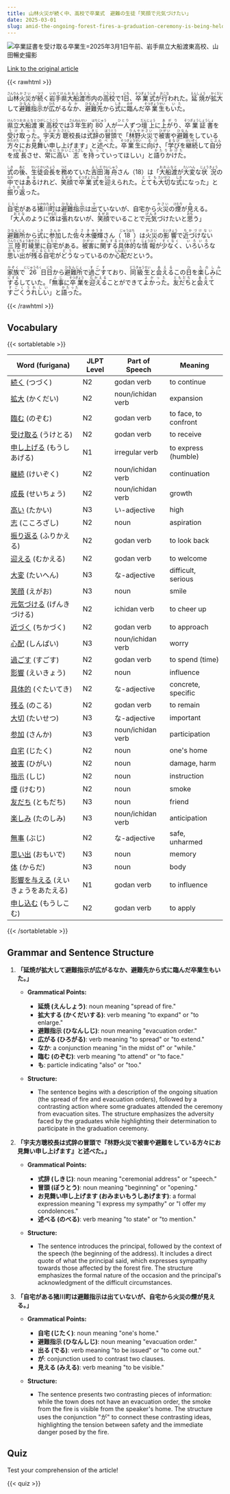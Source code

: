 ```yaml
---
title: 山林火災が続く中、高校で卒業式　避難の生徒「笑顔で元気づけたい」
date: 2025-03-01
slug: amid-the-ongoing-forest-fires-a-graduation-ceremony-is-being-held-at-the-high-school-with-students-in-evacuation-saying-we-want-to-encourage-each-other-with-smiles
---
```


![卒業証書を受け取る卒業生=2025年3月1日午前、岩手県立大船渡東高校、山田暢史撮影](https://www.asahicom.jp/imgopt/img/f58fa89bc6/comm_L/AS20250301002241.jpg "卒業証書を受け取る卒業生=2025年3月1日午前、岩手県立大船渡東高校、山田暢史撮影")

[Link to the original article](https://asahi.com/articles/AST312DQZT31UTIL00CM.html?iref=comtop_7_05)

{{< rawhtml >}}
<p><ruby>山林<rt>さんりん</rt></ruby><ruby>火災<rt>かさい</rt></ruby>が<ruby>続<rt>つづ</rt></ruby>く<ruby>岩手県<rt>いわてけん</rt></ruby><ruby>大船渡市<rt>おおふなとし</rt></ruby>内の<ruby>高校<rt>こうこう</rt></ruby>で1<ruby>日<rt>にち</rt></ruby>、<ruby>卒業式<rt>そつぎょうしき</rt></ruby>が<ruby>行<rt>おこな</rt></ruby>われた。<ruby>延焼<rt>えんしょう</rt></ruby>が<ruby>拡大<rt>かくだい</rt></ruby>して<ruby>避難<rt>ひなん</rt></ruby><ruby>指示<rt>しじ</rt></ruby>が<ruby>広<rt>ひろ</rt></ruby>がる<ruby>なか<rt>なか</rt></ruby>、<ruby>避難先<rt>ひなんさき</rt></ruby>から<ruby>式<rt>しき</rt></ruby>に<ruby>臨<rt>のぞ</rt></ruby>んだ<ruby>卒業生<rt>そつぎょうせい</rt></ruby>も<ruby>いた<rt>いた</rt></ruby>。</p>

<p><ruby>県立<rt>けんりつ</rt></ruby><ruby>大船渡<rt>おおふなと</rt></ruby><ruby>東<rt>ひがし</rt></ruby><ruby>高校<rt>こうこう</rt></ruby>では<ruby>3<rt>さん</rt></ruby><ruby>年生<rt>ねんせい</rt></ruby>約<ruby>80<rt>はちじゅう</rt></ruby>人が<ruby>一人<rt>ひとり</rt></ruby>ずつ<ruby>壇上<rt>だんじょう</rt></ruby>に<ruby>上がり<rt>あがり</rt></ruby>、<ruby>卒業<rt>そつぎょう</rt></ruby><ruby>証書<rt>しょうしょ</rt></ruby>を<ruby>受け取った<rt>うけとった</rt></ruby>。<ruby>宇夫方<rt>うぶかた</rt></ruby><ruby>聰<rt>さとし</rt></ruby>校長は<ruby>式辞<rt>しきじ</rt></ruby>の<ruby>冒頭<rt>ぼうとう</rt></ruby>で「<ruby>林野火災<rt>りんやかさい</rt></ruby>で<ruby>被害<rt>ひがい</rt></ruby>や<ruby>避難<rt>ひなん</rt></ruby>をしている<ruby>方々<rt>かたがた</rt></ruby>に<ruby>お見舞い<rt>おみまい</rt></ruby>申し上げます」と<ruby>述べた<rt>のべた</rt></ruby>。<ruby>卒業生<rt>そつぎょうせい</rt></ruby>に<ruby>向け<rt>むけ</rt></ruby>、「<ruby>学び<rt>まなび</rt></ruby>を<ruby>継続<rt>けいぞく</rt></ruby>して<ruby>自分<rt>じぶん</rt></ruby>を<ruby>成長<rt>せいちょう</rt></ruby>させ、<ruby>常に<rt>つねに</rt></ruby><ruby>高い<rt>たかい</rt></ruby><ruby>志<rt>こころざし</rt></ruby>を<ruby>持って<rt>もって</rt></ruby>いってほしい」と<ruby>語りかけた<rt>かたりかけた</rt></ruby>。</p>

<p><ruby>式<rt>しき</rt></ruby>の<ruby>後<rt>あと</rt></ruby>、<ruby>生徒会長<rt>せいとかいちょう</rt></ruby>を<ruby>務<rt>つと</rt></ruby>めていた<ruby>吉田<rt>よしだ</rt></ruby><ruby>海舟<rt>かいしゅう</rt></ruby>さん（18）は「<ruby>大船渡<rt>おおふなと</rt></ruby>が<ruby>大変<rt>たいへん</rt></ruby>な<ruby>状況<rt>じょうきょう</rt></ruby>の<ruby>中<rt>なか</rt></ruby>では<ruby>ある<rt>ある</rt></ruby>けれど、<ruby>笑顔<rt>えがお</rt></ruby>で<ruby>卒業式<rt>そつぎょうしき</rt></ruby>を<ruby>迎<rt>むか</rt></ruby>えられた。<ruby>とても<rt>とても</rt></ruby><ruby>大切<rt>たいせつ</rt></ruby>な<ruby>式<rt>しき</rt></ruby>になった」と<ruby>振り返<rt>ふりかえ</rt></ruby>った。</p>

<p><ruby>自宅<rt>じたく</rt></ruby>がある<ruby>猪川町<rt>いかわちょう</rt></ruby>は<ruby>避難<rt>ひなん</rt></ruby><ruby>指示<rt>しじ</rt></ruby>は<ruby>出<rt>で</rt></ruby>ていないが、自宅から<ruby>火災<rt>かさい</rt></ruby>の<ruby>煙<rt>けむり</rt></ruby>が<ruby>見<rt>み</rt></ruby>える。「<ruby>大人<rt>おとな</rt></ruby>のように<ruby>体<rt>からだ</rt></ruby>は<ruby>張<rt>は</rt></ruby>れないが、<ruby>笑顔<rt>えがお</rt></ruby>でいることで<ruby>元気<rt>げんき</rt></ruby>づけたいと<ruby>思<rt>おも</rt></ruby>う」</p>

<p><ruby>避難所<rt>ひなんじょ</rt></ruby>から<ruby>式<rt>しき</rt></ruby>に<ruby>参加<rt>さんか</rt></ruby>した<ruby>佐々木<rt>ささき</rt></ruby><ruby>優輝<rt>ゆうき</rt></ruby>さん（<ruby>18<rt>じゅうはち</rt></ruby>）は<ruby>火災<rt>かさい</rt></ruby>の<ruby>影響<rt>えいきょう</rt></ruby>で<ruby>近づけない<rt>ちかづけない</rt></ruby><ruby>三陸町<rt>さんりくちょう</rt></ruby><ruby>綾里<rt>あやさと</rt></ruby>に<ruby>自宅<rt>じたく</rt></ruby>がある。<ruby>被害<rt>ひがい</rt></ruby>に<ruby>関する<rt>かんする</rt></ruby><ruby>具体的<rt>ぐたいてき</rt></ruby>な<ruby>情報<rt>じょうほう</rt></ruby>が<ruby>少なく<rt>すくなく</rt></ruby>、<ruby>いろいろ<rt>いろいろ</rt></ruby>な<ruby>思い出<rt>おもいで</rt></ruby>が<ruby>残る<rt>のこる</rt></ruby><ruby>自宅<rt>じたく</rt></ruby>が<ruby>どう<rt>どう</rt></ruby>なっているのか<ruby>心配<rt>しんぱい</rt></ruby>だという。</p>

<p><ruby>家族<rt>かぞく</rt></ruby>で<ruby>26<rt>にじゅうろく</rt></ruby>日<ruby>日<rt>にち</rt></ruby>から<ruby>避難所<rt>ひなんじょ</rt></ruby>で<ruby>過ごす<rt>すごす</rt></ruby>ており、<ruby>同級生<rt>どうきゅうせい</rt></ruby>と<ruby>会える<rt>あえる</rt></ruby>この<ruby>日<rt>ひ</rt></ruby>を<ruby>楽しみにする<rt>たのしみにする</rt></ruby>していた。「<ruby>無事<rt>ぶじ</rt></ruby>に<ruby>卒業<rt>そつぎょう</rt></ruby>を<ruby>迎える<rt>むかえる</rt></ruby>ことができて<ruby>よかった<rt>よかった</rt></ruby>。<ruby>友だち<rt>ともだち</rt></ruby>と<ruby>会えて<rt>あえて</rt></ruby><ruby>すごく<rt>すごく</rt></ruby><ruby>うれしい<rt>うれしい</rt></ruby>」と<ruby>語った<rt>かたった</rt></ruby>。</p>
{{< /rawhtml >}}

## Vocabulary


{{< sortabletable >}}

| Word (furigana)          | JLPT Level | Part of Speech        | Meaning                          |
|--------------------------|------------|-----------------------|----------------------------------|
|[続く](https://jisho.org/search/%E7%B6%9A%E3%81%8F) (つづく)| N2         | godan verb            | to continue                      |
|[拡大](https://jisho.org/search/%E6%8B%A1%E5%A4%A7) (かくだい)| N2         | noun/ichidan verb     | expansion                        |
|[臨む](https://jisho.org/search/%E8%87%A8%E3%82%80) (のぞむ)| N2         | godan verb            | to face, to confront             |
|[受け取る](https://jisho.org/search/%E5%8F%97%E3%81%91%E5%8F%96%E3%82%8B) (うけとる)| N2         | godan verb            | to receive                       |
|[申し上げる](https://jisho.org/search/%E7%94%B3%E3%81%97%E4%B8%8A%E3%81%92%E3%82%8B) (もうしあげる)| N1         | irregular verb        | to express (humble)             |
|[継続](https://jisho.org/search/%E7%B6%99%E7%B6%9A) (けいぞく)| N2         | noun/ichidan verb     | continuation                     |
|[成長](https://jisho.org/search/%E6%88%90%E9%95%B7) (せいちょう)| N2         | noun/ichidan verb     | growth                           |
|[高い](https://jisho.org/search/%E9%AB%98%E3%81%84) (たかい)| N3         | い-adjective          | high                             |
|[志](https://jisho.org/search/%E5%BF%97) (こころざし)| N2         | noun                  | aspiration                       |
|[振り返る](https://jisho.org/search/%E6%8C%AF%E3%82%8A%E8%BF%94%E3%82%8B) (ふりかえる)| N2         | godan verb            | to look back                    |
|[迎える](https://jisho.org/search/%E8%BF%8E%E3%81%88%E3%82%8B) (むかえる)| N2         | godan verb            | to welcome                       |
|[大変](https://jisho.org/search/%E5%A4%A7%E5%A4%89) (たいへん)| N3         | な-adjective          | difficult, serious               |
|[笑顔](https://jisho.org/search/%E7%AC%91%E9%A1%94) (えがお)| N3         | noun                  | smile                            |
|[元気づける](https://jisho.org/search/%E5%85%83%E6%B0%97%E3%81%A5%E3%81%91%E3%82%8B) (げんきづける)| N2         | ichidan verb          | to cheer up                     |
|[近づく](https://jisho.org/search/%E8%BF%91%E3%81%A5%E3%81%8F) (ちかづく)| N2         | godan verb            | to approach                      |
|[心配](https://jisho.org/search/%E5%BF%83%E9%85%8D) (しんぱい)| N3         | noun/ichidan verb     | worry                            |
|[過ごす](https://jisho.org/search/%E9%81%8E%E3%81%94%E3%81%99) (すごす)| N2         | godan verb            | to spend (time)                 |
|[影響](https://jisho.org/search/%E5%BD%B1%E9%9F%BF) (えいきょう)| N2         | noun                  | influence                        |
|[具体的](https://jisho.org/search/%E5%85%B7%E4%BD%93%E7%9A%84) (ぐたいてき)| N2         | な-adjective          | concrete, specific               |
|[残る](https://jisho.org/search/%E6%AE%8B%E3%82%8B) (のこる)| N2         | godan verb            | to remain                        |
|[大切](https://jisho.org/search/%E5%A4%A7%E5%88%87) (たいせつ)| N3         | な-adjective          | important                        |
|[参加](https://jisho.org/search/%E5%8F%82%E5%8A%A0) (さんか)| N3         | noun/ichidan verb     | participation                    |
|[自宅](https://jisho.org/search/%E8%87%AA%E5%AE%85) (じたく)| N2         | noun                  | one's home                       |
|[被害](https://jisho.org/search/%E8%A2%AB%E5%AE%B3) (ひがい)| N2         | noun                  | damage, harm                     |
|[指示](https://jisho.org/search/%E6%8C%87%E7%A4%BA) (しじ)| N2         | noun                  | instruction                      |
|[煙](https://jisho.org/search/%E7%85%99) (けむり)| N2         | noun                  | smoke                            |
|[友だち](https://jisho.org/search/%E5%8F%8B%E3%81%A0%E3%81%A1) (ともだち)| N3         | noun                  | friend                           |
|[楽しみ](https://jisho.org/search/%E6%A5%BD%E3%81%97%E3%81%BF) (たのしみ)| N3         | noun/ichidan verb     | anticipation                     |
|[無事](https://jisho.org/search/%E7%84%A1%E4%BA%8B) (ぶじ)| N2         | な-adjective          | safe, unharmed                   |
|[思い出](https://jisho.org/search/%E6%80%9D%E3%81%84%E5%87%BA) (おもいで)| N3         | noun                  | memory                           |
|[体](https://jisho.org/search/%E4%BD%93) (からだ)| N3         | noun                  | body                             |
|[影響を与える](https://jisho.org/search/%E5%BD%B1%E9%9F%BF%E3%82%92%E4%B8%8E%E3%81%88%E3%82%8B) (えいきょうをあたえる)| N1 | godan verb            | to influence                     |
|[申し込む](https://jisho.org/search/%E7%94%B3%E3%81%97%E8%BE%BC%E3%82%80) (もうしこむ)| N2         | godan verb            | to apply                         |

{{< /sortabletable >}}


## Grammar and Sentence Structure

1. **「延焼が拡大して避難指示が広がるなか、避難先から式に臨んだ卒業生もいた。」**

   - **Grammatical Points:**
     - **延焼 (えんしょう)**: noun meaning "spread of fire."
     - **拡大する (かくだいする)**: verb meaning "to expand" or "to enlarge."
     - **避難指示 (ひなんしじ)**: noun meaning "evacuation order."
     - **広がる (ひろがる)**: verb meaning "to spread" or "to extend."
     - **なか**: a conjunction meaning "in the midst of" or "while."
     - **臨む (のぞむ)**: verb meaning "to attend" or "to face."
     - **も**: particle indicating "also" or "too."

   - **Structure:**
     - The sentence begins with a description of the ongoing situation (the spread of fire and evacuation orders), followed by a contrasting action where some graduates attended the ceremony from evacuation sites. The structure emphasizes the adversity faced by the graduates while highlighting their determination to participate in the graduation ceremony.

2. **「宇夫方聰校長は式辞の冒頭で『林野火災で被害や避難をしている方々にお見舞い申し上げます』と述べた。」**

   - **Grammatical Points:**
     - **式辞 (しきじ)**: noun meaning "ceremonial address" or "speech."
     - **冒頭 (ぼうとう)**: noun meaning "beginning" or "opening."
     - **お見舞い申し上げます (おみまいもうしあげます)**: a formal expression meaning "I express my sympathy" or "I offer my condolences."
     - **述べる (のべる)**: verb meaning "to state" or "to mention."

   - **Structure:**
     - The sentence introduces the principal, followed by the context of the speech (the beginning of the address). It includes a direct quote of what the principal said, which expresses sympathy towards those affected by the forest fire. The structure emphasizes the formal nature of the occasion and the principal's acknowledgment of the difficult circumstances.

3. **「自宅がある猪川町は避難指示は出ていないが、自宅から火災の煙が見える。」**

   - **Grammatical Points:**
     - **自宅 (じたく)**: noun meaning "one's home."
     - **避難指示 (ひなんしじ)**: noun meaning "evacuation order."
     - **出る (でる)**: verb meaning "to be issued" or "to come out."
     - **が**: conjunction used to contrast two clauses.
     - **見える (みえる)**: verb meaning "to be visible."

   - **Structure:**
     - The sentence presents two contrasting pieces of information: while the town does not have an evacuation order, the smoke from the fire is visible from the speaker's home. The structure uses the conjunction "が" to connect these contrasting ideas, highlighting the tension between safety and the immediate danger posed by the fire.

## Quiz

Test your comprehension of the article!

{{< quiz >}}